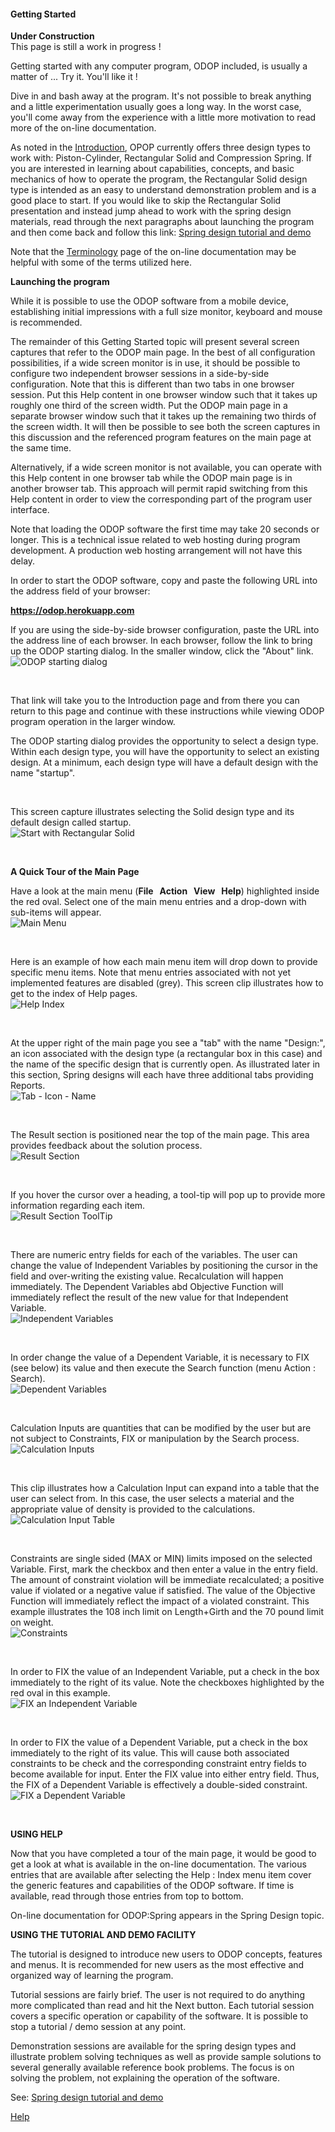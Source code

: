 #### Getting Started   

**Under Construction**   
This page is still a work in progress !

 Getting started with any computer program, ODOP included, 
 is usually a matter of ...  Try it.  You'll like it !   
 
 Dive in and bash away at the program. 
 It's not possible to break anything and a little experimentation
 usually goes a long way.  In the worst case, you'll come away from the
 experience with a little more motivation to read more of the on-line documentation.

As noted in the [Introduction](../About/Intro), OPOP currently offers three
design types to work with: Piston-Cylinder, Rectangular Solid and Compression Spring. 
If you are interested in learning about capabilities, concepts, and basic
mechanics of how to operate the program,
the Rectangular Solid design type is intended as an easy to understand 
demonstration problem and is a good place to start.
If you would like to skip the Rectangular Solid presentation and instead 
jump ahead to work with the spring design materials,
read through the next paragraphs about launching the program 
and then come back and follow this link:
[Spring design tutorial and demo](GettingStartedSpring)

Note that the [Terminology](terminology) page of the on-line documentation may be 
helpful with some of the terms utilized here.


**Launching the program**   

While it is possible to use the ODOP software from a mobile device,
establishing initial impressions with a full size monitor, keyboard and mouse
is recommended.   

The remainder of this Getting Started topic will present several screen captures
that refer to the ODOP main page.
In the best of all configuration possibilities, if a wide screen monitor is in use, 
it should be possible to configure two independent browser sessions in a 
side-by-side configuration.
Note that this is different than two tabs in one browser session.
Put this Help content in one browser window such that it
takes up roughly one third of the screen width.
Put the ODOP main page in a separate browser window such that it takes up 
the remaining two thirds of the screen width.
It will then be possible to see both the screen captures in this discussion and 
the referenced program features on the main page at the same time.

Alternatively, if a wide screen monitor is not available, 
you can operate with this Help content in one
browser tab while the ODOP main page is in another browser tab.
This approach will permit rapid switching from this Help content in order
to view the corresponding part of the program user interface.

Note that loading the ODOP software the first time may take 20 seconds or longer.
This is a technical issue related to web hosting during program development.
A production web hosting arrangement will not have this delay.

In order to start the ODOP software, 
copy and paste the following URL into the address field of your browser:   

**https://odop.herokuapp.com**

If you are using the side-by-side  browser configuration, paste the URL into 
the address line of each browser.
In each browser, follow the link to bring up the ODOP starting dialog.
In the smaller window, click the "About" link.   
![ODOP starting dialog](./png/StartDialog.png "ODOP starting dialog")

&nbsp;

That link will take you to the Introduction page and from there you can return 
to this page and continue with these instructions while viewing ODOP program 
operation in the larger window.

The ODOP starting dialog provides the opportunity to select a design type.
Within each design type, you will have the opportunity to select an existing design.
At a minimum, each design type will have a default design with the name "startup".

&nbsp;

This screen capture illustrates selecting the Solid design type 
and its default design called startup.   
![Start with Rectangular Solid](./png/SelectSolid.png "Start with Rectangular Solid")

&nbsp;

**A Quick Tour of the Main Page**

Have a look at the main menu (**File &nbsp; Action &nbsp; View &nbsp; Help**) 
highlighted inside the red oval.
Select one of the main menu entries and a drop-down with sub-items will appear.   
![Main Menu](./png/MainMenu.png "Main Menu")   

&nbsp;

Here is an example of how each main menu item will drop down to provide 
specific menu items.
Note that menu entries associated with not yet implemented features are disabled (grey).
This screen clip illustrates how to get to the index of Help pages.   
![Help Index](./png/HelpIndex.png "Help Index")   

&nbsp;

At the upper right of the main page you see a "tab" with the name "Design:",
an icon associated with the design type (a rectangular box in this case) and
the name of the specific design that is currently open.
As illustrated later in this section, Spring designs will each have 
three additional tabs providing Reports.   
![Tab - Icon - Name](./png/TabIconName.png "Tab - Icon - Name")   

&nbsp;

The Result section is positioned near the top of the main page.
This area provides feedback about the solution process.   
![Result Section](./png/ResultSection.png "Result Section")   

&nbsp;

If you hover the cursor over a heading, a tool-tip will pop up to
provide more information regarding each item.   
![Result Section ToolTip](./png/ResultSectionToolTip.png "Result Section ToolTip")   

&nbsp;

There are numeric entry fields for each of the variables.
The user can change the value of Independent Variables by positioning
the cursor in the field and over-writing the existing value.
Recalculation will happen immediately.
The Dependent Variables abd Objective Function will immediately
reflect the result of the new value for that Independent Variable.   
![Independent Variables](./png/Independent.png "Independent Variables")   

&nbsp;

In order change the value of a Dependent Variable, it is necessary
to FIX (see below) its value and then execute the Search function
(menu Action : Search).   
![Dependent Variables](./png/Dependent.png "Dependent Variables")   

&nbsp;

Calculation Inputs are quantities that can be modified by the user
but are not subject to Constraints, FIX or manipulation by the Search process.   
![Calculation Inputs](./png/CalcInput.png "Calculation Inputs")   

&nbsp;

This clip illustrates how a Calculation Input can expand into a table 
that the user can select from.
In this case, the user selects a material and the appropriate value of
density is provided to the calculations.   
![Calculation Input Table](./png/CalcInputTable.png "Calculation Input Table")   

&nbsp;

Constraints are single sided (MAX or MIN) limits imposed on the 
selected Variable. 
First, mark the checkbox and then enter a value in the entry field.
The amount of constraint violation will be immediate recalculated;
a positive value if violated or a negative value if satisfied.
The value of the Objective Function will immediately reflect the 
impact of a violated constraint.
This example illustrates the 108 inch limit on Length+Girth
and the 70 pound limit on weight.   
![Constraints](./png/Constraint.png "Constraints")   

&nbsp;

In order to FIX the value of an Independent Variable, put a check
in the box immediately to the right of its value.
Note the checkboxes highlighted by the red oval in  this example.   
![FIX an Independent Variable](./png/IV_Fix.png "FIX an Independent Variable")   

&nbsp;

In order to FIX the value of a Dependent Variable, put a check 
in the box immediately to the right of its value.
This will cause both associated constraints to be check and the 
corresponding constraint entry fields to become available for input.
Enter the FIX value into either entry field.
Thus, the FIX of a Dependent Variable is effectively a double-sided constraint.   
![FIX a Dependent Variable](./png/DV_Fix.png "FIX a Dependent Variable")   

&nbsp;


**USING HELP**   

 Now that you have completed a tour of the main page,
 it would be good to get a look at what is available 
 in the on-line documentation. 
 The various entries that are available after selecting the Help : Index menu item
 cover the generic features and capabilities of the ODOP software.
 If time is available, read through those entries from top to bottom.
 
 On-line documentation for ODOP:Spring appears in the Spring Design topic.


**USING THE TUTORIAL AND DEMO FACILITY**   

 The tutorial is designed to introduce new users to ODOP concepts, 
 features and menus. 
 It is recommended for new users as the most effective and
 organized way of learning the program.  

Tutorial sessions are fairly brief.
The user is not required to do anything more complicated than
read and hit the Next button.
Each tutorial session covers a specific operation or capability of the software.
It is possible to stop a tutorial / demo session at any point.

Demonstration sessions are available for the spring design types and 
illustrate problem solving techniques as well as provide sample solutions 
to several generally available reference book problems.
The focus is on solving the problem, not explaining the operation of the software.

See: [Spring design tutorial and demo](GettingStartedSpring)

 
[Help](./)
 
